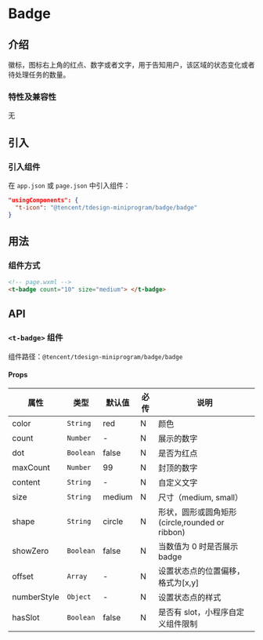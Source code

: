 # Badge

## 介绍

徽标，图标右上角的红点、数字或者文字，用于告知用户，该区域的状态变化或者待处理任务的数量。

### 特性及兼容性

无

## 引入

### 引入组件

在 `app.json` 或 `page.json` 中引入组件：

```json
"usingComponents": {
  "t-icon": "@tencent/tdesign-miniprogram/badge/badge"
}
```

## 用法

### 组件方式

```html
<!-- page.wxml -->
<t-badge count="10" size="medium"> </t-badge>
```

## API

### `<t-badge>` 组件

组件路径：`@tencent/tdesign-miniprogram/badge/badge`

#### Props

| 属性        | 类型      | 默认值 | 必传 | 说明                                            |
| ----------- | --------- | ------ | ---- | ----------------------------------------------- |
| color       | `String`  | red    | N    | 颜色                                            |
| count       | `Number`  | -      | N    | 展示的数字                                      |
| dot         | `Boolean` | false  | N    | 是否为红点                                      |
| maxCount    | `Number`  | 99     | N    | 封顶的数字                                      |
| content     | `String`  | -      | N    | 自定义文字                                      |
| size        | `String`  | medium | N    | 尺寸（medium, small）                           |
| shape       | `String`  | circle | N    | 形状，圆形或圆角矩形 (circle,rounded or ribbon) |
| showZero    | `Boolean` | false  | N    | 当数值为 0 时是否展示 badge                     |
| offset      | `Array`   | -      | N    | 设置状态点的位置偏移，格式为[x,y]               |
| numberStyle | `Object`  | -      | N    | 设置状态点的样式                                |
| hasSlot     | `Boolean` | false  | N    | 是否有 slot，小程序自定义组件限制               |
